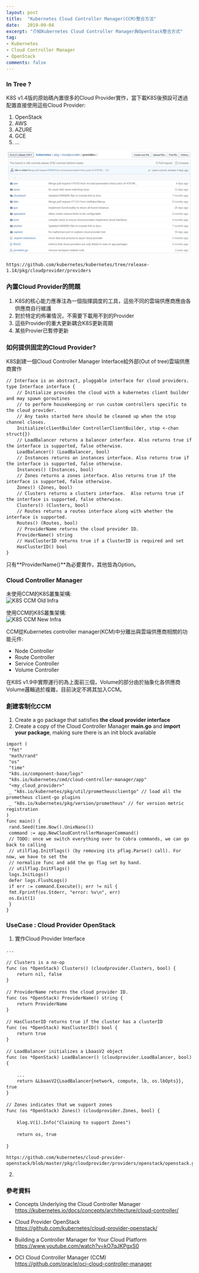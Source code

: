 ```yaml
---
layout: post
title:  "Kubernetes Cloud Controller Manager(CCM)整合方法"
date:   2019-09-04
excerpt: "介紹Kubernetes Cloud Controller Manager與OpenStack整合方式"
tag:
- Kubernetes 
- Cloud Controller Manager
- OpenStack
comments: false
---  
```

### In Tree ?
K8S v1.4版的原始碼內置很多的Cloud Provider實作，當下載K8S後預設可透過配置直接使用這些Cloud Provider:

1. OpenStack
2. AWS
3. AZURE
4. GCE
5. ...

 ![K8S v1.4 Cloud Provider](https://github.com/kisekitw/kisekitw.github.io/blob/master/assets/img/1080904/k8s14CloudProvider.png?raw=true)

```
https://github.com/kubernetes/kubernetes/tree/release-1.14/pkg/cloudprovider/providers
```

### 內置Cloud Provider的問題

1. K8S的核心能力應專注為一個指揮調度的工具，這些不同的雲端供應商應由各供應商自行維護
2. 對於特定的佈署情況，不需要下載用不到的Provider
3. 這些Provider的重大更新耦合K8S更新周期
4. 某些Provier已暫停更新

### 如何提供固定的Cloud Provider?
K8S創建一個Cloud Controller Manager Interface給外部(Out of tree)雲端供應商實作

```golang
// Interface is an abstract, pluggable interface for cloud providers.
type Interface interface {
	// Initialize provides the cloud with a kubernetes client builder and may spawn goroutines
	// to perform housekeeping or run custom controllers specific to the cloud provider.
	// Any tasks started here should be cleaned up when the stop channel closes.
	Initialize(clientBuilder ControllerClientBuilder, stop <-chan struct{})
	// LoadBalancer returns a balancer interface. Also returns true if the interface is supported, false otherwise.
	LoadBalancer() (LoadBalancer, bool)
	// Instances returns an instances interface. Also returns true if the interface is supported, false otherwise.
	Instances() (Instances, bool)
	// Zones returns a zones interface. Also returns true if the interface is supported, false otherwise.
	Zones() (Zones, bool)
	// Clusters returns a clusters interface.  Also returns true if the interface is supported, false otherwise.
	Clusters() (Clusters, bool)
	// Routes returns a routes interface along with whether the interface is supported.
	Routes() (Routes, bool)
	// ProviderName returns the cloud provider ID.
	ProviderName() string
	// HasClusterID returns true if a ClusterID is required and set
	HasClusterID() bool
}
```   
只有**ProviderName()**為必要實作，其他皆為Option。

###  Cloud Controller Manager 
未使用CCM的K8S叢集架構:   
![K8S CCM Old Infra](https://d33wubrfki0l68.cloudfront.net/e298a92e2454520dddefc3b4df28ad68f9b91c6f/70d52/images/docs/pre-ccm-arch.png?raw=true)    

使用CCM的K8S叢集架構:   
![K8S CCM New Infra](https://d33wubrfki0l68.cloudfront.net/518e18713c865fe67a5f23fc64260806d72b38f5/61d75/images/docs/post-ccm-arch.png?raw=true)      

CCM從Kubernetes controller manager(KCM)中分離出與雲端供應商相關的功能元件:

* Node Controller
* Route Controller
* Service Controller
* Volume Controller

在K8S v1.9中實際運行的為上面前三個，Volume的部分由於抽象化各供應商Volume邏輯過於複雜，目前決定不將其加入CCM。

### 創建客制化CCM

1. Create a go package that satisfies **the cloud provider interface**   
2. Create a copy of the Cloud Controller Manager **main.go** and **import your package**, making sure there is an init block available      
```golang
import (
 "fmt"
 "math/rand"
 "os"
 "time"
 "k8s.io/component-base/logs"
 "k8s.io/kubernetes/cmd/cloud-controller-manager/app"
 "<my_cloud_provider>"
 _ "k8s.io/kubernetes/pkg/util/prometheusclientgo" // load all the prometheus client-go plugins
 _ "k8s.io/kubernetes/pkg/version/prometheus" // for version metric registration
)
func main() {
 rand.Seed(time.Now().UnixNano())
 command := app.NewCloudControllerManagerCommand()
 // TODO: once we switch everything over to Cobra commands, we can go back to calling
 // utilflag.InitFlags() (by removing its pflag.Parse() call). For now, we have to set the
 // normalize func and add the go flag set by hand.
 // utilflag.InitFlags()
 logs.InitLogs()
 defer logs.FlushLogs()
 if err := command.Execute(); err != nil {
 fmt.Fprintf(os.Stderr, "error: %v\n", err)
 os.Exit(1)
 }
}
```   

### UseCase : Cloud Provider OpenStack
1. 實作Cloud Provider Interface  
```golang
...   

// Clusters is a no-op   
func (os *OpenStack) Clusters() (cloudprovider.Clusters, bool) {
	return nil, false
}   

// ProviderName returns the cloud provider ID.
func (os *OpenStack) ProviderName() string {
	return ProviderName
}   

// HasClusterID returns true if the cluster has a clusterID
func (os *OpenStack) HasClusterID() bool {
	return true
}

// LoadBalancer initializes a LbaasV2 object
func (os *OpenStack) LoadBalancer() (cloudprovider.LoadBalancer, bool) {

    ...
	return &LbaasV2{LoadBalancer{network, compute, lb, os.lbOpts}}, true
}   

// Zones indicates that we support zones
func (os *OpenStack) Zones() (cloudprovider.Zones, bool) {

	klog.V(1).Info("Claiming to support Zones")

	return os, true

}
```
```
https://github.com/kubernetes/cloud-provider-openstack/blob/master/pkg/cloudprovider/providers/openstack/openstack.go
```
2. 

### 參考資料

* Concepts Underlying the Cloud Controller Manager   
https://kubernetes.io/docs/concepts/architecture/cloud-controller/  

* Cloud Provider OpenStack   
https://github.com/kubernetes/cloud-provider-openstack/   

* Building a Controller Manager for Your Cloud Platform   
https://www.youtube.com/watch?v=kO7qJKPgxS0  



* OCI Cloud Controller Manager (CCM)   
https://github.com/oracle/oci-cloud-controller-manager  




